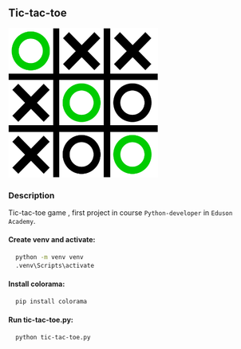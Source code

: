 ## Tic-tac-toe

<img src="images/ttt_logo.png" width="300" height="300">

### Description

Tic-tac-toe game , first project in course 
`Python-developer` in `Eduson Academy`.

#### Create venv and activate:

```bash
  python -m venv venv
  .venv\Scripts\activate
```

#### Install colorama:

```bash
  pip install colorama
```

#### Run tic-tac-toe.py:

```bash
  python tic-tac-toe.py
```